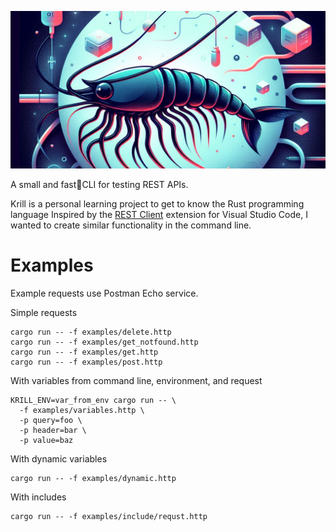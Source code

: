 ![krill](docs/krill.png)

A small and fast🤞CLI for testing REST APIs.

Krill is a personal learning project to get to know the Rust programming language Inspired by the [REST Client](https://github.com/Huachao/vscode-restclient) extension for Visual Studio Code, I wanted to create similar functionality in the command line.

# Examples

Example requests use Postman Echo service.

Simple requests

```shell
cargo run -- -f examples/delete.http
cargo run -- -f examples/get_notfound.http
cargo run -- -f examples/get.http
cargo run -- -f examples/post.http
```

With variables from command line, environment, and request

```shell
KRILL_ENV=var_from_env cargo run -- \
  -f examples/variables.http \
  -p query=foo \
  -p header=bar \
  -p value=baz
```

With dynamic variables

```shell
cargo run -- -f examples/dynamic.http
```

With includes

```shell
cargo run -- -f examples/include/requst.http
```
